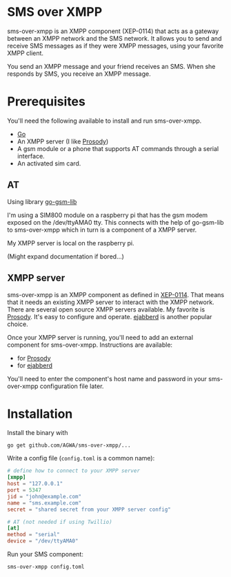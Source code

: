 # SMS over XMPP

sms-over-xmpp is an XMPP component (XEP-0114) that acts as a gateway
between an XMPP network and the SMS network.  It allows you to send
and receive SMS messages as if they were XMPP messages, using your
favorite XMPP client.

You send an XMPP message and your friend receives an SMS.  When she
responds by SMS, you receive an XMPP message.

# Prerequisites

You'll need the following available to install and run sms-over-xmpp.

  * [Go](https://golang.org/dl/)
  * An XMPP server (I like [Prosody](http://prosody.im/))
  * A gsm module or a phone that supports AT commands through a serial interface.
  * An activated sim card.

## AT
Using library [go-gsm-lib](https://github.com/eric-foy/go-gsm-lib)

I'm using a SIM800 module on a raspberry pi that has the gsm modem exposed on the /dev/ttyAMA0 tty.
This connects with the help of go-gsm-lib to sms-over-xmpp which in turn is a component of a XMPP server.

My XMPP server is local on the raspberry pi.

(Might expand documentation if bored...)

## XMPP server

sms-over-xmpp is an XMPP component as defined
in [XEP-0114](http://xmpp.org/extensions/xep-0114.html).  That means
that it needs an existing XMPP server to interact with the XMPP
network.  There are several open source XMPP servers available.  My
favorite is [Prosody](http://prosody.im/).  It's easy to configure and
operate.  [ejabberd](https://www.ejabberd.im/) is another popular
choice.

Once your XMPP server is running, you'll need to add an external
component for sms-over-xmpp.  Instructions are available:

  * for [Prosody](http://prosody.im/doc/components#adding_an_external_component)
  * for [ejabberd](https://www.ejabberd.im/node/5134)

You'll need to enter the component's host name and password in your
sms-over-xmpp configuration file later.

# Installation

Install the binary with

    go get github.com/AGWA/sms-over-xmpp/...

Write a config file (`config.toml` is a common name):

```toml
# define how to connect to your XMPP server
[xmpp]
host = "127.0.0.1"
port = 5347
jid = "john@example.com"
name = "sms.example.com"
secret = "shared secret from your XMPP server config"

# AT (not needed if using Twillio)
[at]
method = "serial"
device = "/dev/ttyAMA0"
```

Run your SMS component:

    sms-over-xmpp config.toml
